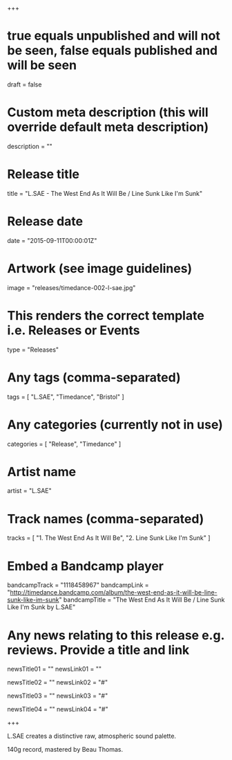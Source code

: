 +++

# true equals unpublished and will not be seen, false equals published and will be seen
draft = false

# Custom meta description (this will override default meta description)
description = ""

# Release title
title = "L.SAE - The West End As It Will Be / Line Sunk Like I'm Sunk"

# Release date
date = "2015-09-11T00:00:01Z"

# Artwork (see image guidelines)
image = "releases/timedance-002-l-sae.jpg"

# This renders the correct template i.e. Releases or Events
type = "Releases"

# Any tags (comma-separated)
tags = [ 
	"L.SAE", 
	"Timedance",
	"Bristol"
]

# Any categories (currently not in use)
categories = [ 
	"Release", 
	"Timedance" 
]

# Artist name
artist = "L.SAE"

# Track names (comma-separated)
tracks = [
	"1. The West End As It Will Be",
	"2. Line Sunk Like I'm Sunk"
]

# Embed a Bandcamp player
bandcampTrack = "1118458967"
bandcampLink = "http://timedance.bandcamp.com/album/the-west-end-as-it-will-be-line-sunk-like-im-sunk"
bandcampTitle = "The West End As It Will Be / Line Sunk Like I&#39;m Sunk by L.SAE"

# Any news relating to this release e.g. reviews. Provide a title and link
newsTitle01 = ""
newsLink01 = ""

newsTitle02 = ""
newsLink02 = "#"

newsTitle03 = ""
newsLink03 = "#"

newsTitle04 = ""
newsLink04 = "#"

+++

<!-- Provide a summary/statement below -->
L.SAE creates a distinctive raw, atmospheric sound palette.

140g record, mastered by Beau Thomas.

